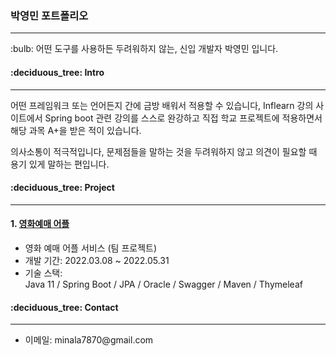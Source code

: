 <h3> 박영민 포트폴리오 </h3> 
<hr>
<p>
  :bulb: 어떤 도구를 사용하든 두려워하지 않는, 신입 개발자 박영민 입니다.
</p>
<h4>:deciduous_tree: Intro</h4>
<hr>
<p>
어떤 프레임워크 또는 언어든지 간에 금방 배워서 적용할 수 있습니다,
Inflearn 강의 사이트에서 Spring boot 관련 강의를
스스로 완강하고 직접 학교 프로젝트에 적용하면서 해당 과목 A+을 받은 적이 있습니다.
  
의사소통이 적극적입니다, 문제점들을 말하는 것을 두려워하지 않고 의견이 필요할 때 용기 있게 말하는 편입니다.

  
</p>
<h4>:deciduous_tree: Project</h4>
<hr>
<h4>1. <a href="https://github.com/yeongmin7870/ys_Cinema_Server">영화예매 어플</a></h4>
<ul>
  <p>
    <li>영화 예매 어플 서비스 (팀 프로젝트)</li>
    <li>개발 기간: 2022.03.08 ~ 2022.05.31</li>
    <li>기술 스택:<br>
      Java 11 / Spring Boot / JPA / Oracle / Swagger / Maven / Thymeleaf</li>
  </p>
</ul>
<h4>:deciduous_tree: Contact</h4>
<hr>
<ul>
  <li>이메일: minala7870@gmail.com</li>
</ul>


